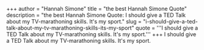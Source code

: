 +++
author = "Hannah Simone"
title = "the best Hannah Simone Quote"
description = "the best Hannah Simone Quote: I should give a TED Talk about my TV-marathoning skills. It's my sport."
slug = "i-should-give-a-ted-talk-about-my-tv-marathoning-skills-its-my-sport"
quote = '''I should give a TED Talk about my TV-marathoning skills. It's my sport.'''
+++
I should give a TED Talk about my TV-marathoning skills. It's my sport.
